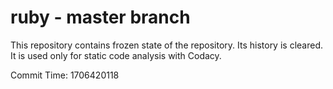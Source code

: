 # ruby - master branch

This repository contains frozen state of the repository.
Its history is cleared. It is used only for static code
analysis with Codacy.

Commit Time: 1706420118